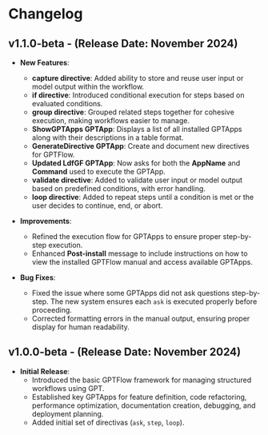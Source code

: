 # Changelog

## v1.1.0-beta - (Release Date: November 2024)

- **New Features**:
  - **capture directive**: Added ability to store and reuse user input or model output within the workflow.
  - **if directive**: Introduced conditional execution for steps based on evaluated conditions.
  - **group directive**: Grouped related steps together for cohesive execution, making workflows easier to manage.
  - **ShowGPTApps GPTApp**: Displays a list of all installed GPTApps along with their descriptions in a table format.
  - **GenerateDirective GPTApp**: Create and document new directives for GPTFlow.
  - **Updated LdfGF GPTApp**: Now asks for both the **AppName** and **Command** used to execute the GPTApp.
  - **validate directive**: Added to validate user input or model output based on predefined conditions, with error handling.
  - **loop directive**: Added to repeat steps until a condition is met or the user decides to continue, end, or abort.

- **Improvements**:
  - Refined the execution flow for GPTApps to ensure proper step-by-step execution.
  - Enhanced **Post-install** message to include instructions on how to view the installed GPTFlow manual and access available GPTApps.

- **Bug Fixes**:
  - Fixed the issue where some GPTApps did not ask questions step-by-step. The new system ensures each `ask` is executed properly before proceeding.
  - Corrected formatting errors in the manual output, ensuring proper display for human readability.

## v1.0.0-beta - (Release Date: November 2024)

- **Initial Release**:
  - Introduced the basic GPTFlow framework for managing structured workflows using GPT.
  - Established key GPTApps for feature definition, code refactoring, performance optimization, documentation creation, debugging, and deployment planning.
  - Added initial set of directivas (`ask`, `step`, `loop`).